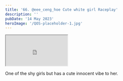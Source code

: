 ```yaml
---
title: '66. @eee_ceng_hoe Cute white girl Raceplay'
description: ''
pubDate: '14 May 2023'
heroImage: '/QOS-placeholder-1.jpg'
---
```

<iframe src="https://drive.google.com/file/d/1tPUC7t68Hy26DwDuaPSK-bLPLPdZGMYc/preview" width="200" height="100" allow="autoplay" allowfullscreen="allowfullscreen"></iframe>

One of the shy girls but has a cute innocent vibe to her.